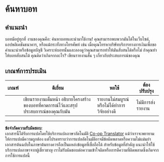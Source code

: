 <!--
CO_OP_TRANSLATOR_METADATA:
{
  "original_hash": "1d7583e8046dacbb0c056d5ba0a71b16",
  "translation_date": "2025-09-05T22:22:53+00:00",
  "source_file": "6-NLP/1-Introduction-to-NLP/assignment.md",
  "language_code": "th"
}
-->
# ค้นหาบอท

## คำแนะนำ

บอทมีอยู่ทุกที่ งานของคุณคือ: ค้นหาบอทและนำมาใช้งาน! คุณสามารถพบพวกมันได้ในเว็บไซต์, แอปพลิเคชันธนาคาร, หรือแม้กระทั่งทางโทรศัพท์ เช่น เมื่อคุณโทรหาบริษัทบริการทางการเงินเพื่อขอคำแนะนำหรือข้อมูลบัญชี วิเคราะห์บอทนั้นและลองดูว่าคุณสามารถทำให้มันสับสนได้หรือไม่ ถ้าคุณทำให้บอทสับสนได้ คุณคิดว่าเกิดจากอะไร? เขียนรายงานสั้น ๆ เกี่ยวกับประสบการณ์ของคุณ

## เกณฑ์การประเมิน

| เกณฑ์ | ดีเยี่ยม                                                                                                     | พอใช้                                     | ต้องปรับปรุง         |
| ------ | ------------------------------------------------------------------------------------------------------------- | ------------------------------------------ | --------------------- |
|        | เขียนรายงานเต็มหน้า อธิบายโครงสร้างของบอทที่คาดการณ์ไว้และสรุปประสบการณ์ของคุณกับมัน                   | รายงานไม่สมบูรณ์หรือไม่ได้ทำการวิจัยอย่างดี | ไม่มีการส่งรายงาน   |

---

**ข้อจำกัดความรับผิดชอบ**:  
เอกสารนี้ได้รับการแปลโดยใช้บริการแปลภาษาอัตโนมัติ [Co-op Translator](https://github.com/Azure/co-op-translator) แม้ว่าเราจะพยายามให้การแปลมีความถูกต้อง แต่โปรดทราบว่าการแปลอัตโนมัติอาจมีข้อผิดพลาดหรือความไม่แม่นยำ เอกสารต้นฉบับในภาษาต้นทางควรถือเป็นแหล่งข้อมูลที่เชื่อถือได้ สำหรับข้อมูลที่สำคัญ แนะนำให้ใช้บริการแปลภาษาจากผู้เชี่ยวชาญ เราไม่รับผิดชอบต่อความเข้าใจผิดหรือการตีความที่ผิดพลาดซึ่งเกิดจากการใช้การแปลนี้